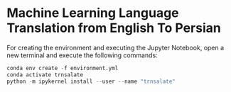 # Machine Learning Language Translation from English To Persian

For creating the environment and executing the Jupyter Notebook, open a new terminal and execute the following commands:
```python
conda env create -f environment.yml
conda activate trnsalate
python -m ipykernel install --user --name "trnsalate"
```